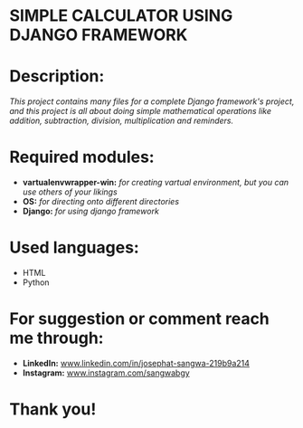 # SIMPLE CALCULATOR USING DJANGO FRAMEWORK
# Description:
*This project contains many files for a complete Django framework's project, and this project is all about doing simple mathematical operations like addition, subtraction, division, multiplication and reminders.*
# Required modules:
*  **vartualenvwrapper-win:** *for creating vartual environment, but you can use others of your likings*
*  **OS:** *for directing onto different directories*
*  **Django:** *for using django framework*
# Used languages:
* HTML
* Python
# For suggestion or comment reach me through:
* **LinkedIn:** www.linkedin.com/in/josephat-sangwa-219b9a214
* **Instagram:** www.instagram.com/sangwabgy
# Thank you!
